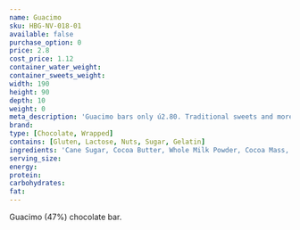 ```yaml
---
name: Guacimo
sku: HBG-NV-018-01
available: false
purchase_option: 0
price: 2.8
cost_price: 1.12
container_water_weight: 
container_sweets_weight: 
width: 190
height: 90
depth: 10
weight: 0
meta_description: 'Guacimo bars only ú2.80. Traditional sweets and more at Humbugs Confectionery Store. Specialists in satisfying your sweet tooth!'
brand: 
type: [Chocolate, Wrapped]
contains: [Gluten, Lactose, Nuts, Sugar, Gelatin]
ingredients: 'Cane Sugar, Cocoa Butter, Whole Milk Powder, Cocoa Mass, Cocoa Solids 47%, Milk Solids 18%'
serving_size: 
energy: 
protein: 
carbohydrates: 
fat: 
---
```

Guacimo (47%) chocolate bar.
